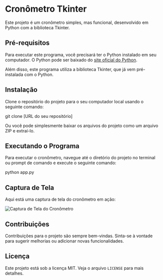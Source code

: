 # Cronômetro Tkinter

Este projeto é um cronômetro simples, mas funcional, desenvolvido em Python com a biblioteca Tkinter.

## Pré-requisitos

Para executar este programa, você precisará ter o Python instalado em seu computador. O Python pode ser baixado do [site oficial do Python](https://www.python.org/downloads/).

Além disso, este programa utiliza a biblioteca Tkinter, que já vem pré-instalada com o Python.

## Instalação

Clone o repositório do projeto para o seu computador local usando o seguinte comando:

git clone [URL do seu repositório]

Ou você pode simplesmente baixar os arquivos do projeto como um arquivo ZIP e extraí-lo.

## Executando o Programa

Para executar o cronômetro, navegue até o diretório do projeto no terminal ou prompt de comando e execute o seguinte comando:

python app.py

## Captura de Tela

Aqui está uma captura de tela do cronômetro em ação:

![Captura de Tela do Cronômetro](https://media.discordapp.net/attachments/1142524804675682457/1186294426641911899/image.png?ex=6592b9c7&is=658044c7&hm=0a0dcb8237109e0f6cd0279f83715f72e0e316b1d9fd883422bf8ef6b60a706b&=&format=webp&quality=lossless)

## Contribuições

Contribuições para o projeto são sempre bem-vindas. Sinta-se à vontade para sugerir melhorias ou adicionar novas funcionalidades.

## Licença

Este projeto está sob a licença MIT. Veja o arquivo `LICENSE` para mais detalhes.

